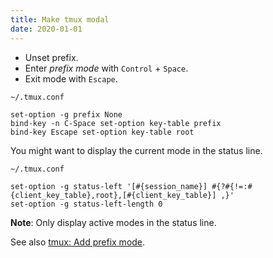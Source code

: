 ```yaml
---
title: Make tmux modal
date: 2020-01-01
---
```


- Unset prefix.
- Enter _prefix mode_ with `Control` + `Space`.
- Exit mode with `Escape`.

`~/.tmux.conf`

```
set-option -g prefix None
bind-key -n C-Space set-option key-table prefix
bind-key Escape set-option key-table root
```

You might want to display the current mode in the status line.

`~/.tmux.conf`

```
set-option -g status-left '[#{session_name}] #{?#{!=:#{client_key_table},root},[#{client_key_table}] ,}'
set-option -g status-left-length 0
```

**Note**: Only display active modes in the status line.

See also [tmux: Add prefix mode].

[tmux: Add prefix mode]: ../add-prefix-mode/
